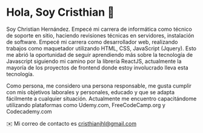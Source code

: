# Hola, Soy Cristhian :wave:

Soy Christian Hernández. Empecé mi carrera de informática como técnico de soporte en sitio, haciendo revisiones técnicas en servidores, instalación de software. Empecé mi carrera como desarrollador web, realizando trabajos como maquetador utilizando HTML, CSS, JavaScript (Jquery). Esto me abrió la oportunidad de seguir aprendiendo más sobre la tecnología de Javascript siguiendo mi camino por la librería ReactJS, actualmente la mayoría de los proyectos de frontend donde estoy involucrado lleva esta tecnología.

Como persona, me considero una persona responsable, me gusta cumplir con mis objetivos laborales y personales, educado y que se adapta fácilmente a cualquier situación. Actualmente me encuentro capacitándome utilizando plataformas como Udemy.com, FreeCodeCamp.org y Codecademy.com

✉️ Mi correo de contacto es cristhianjhl@gmail.com


